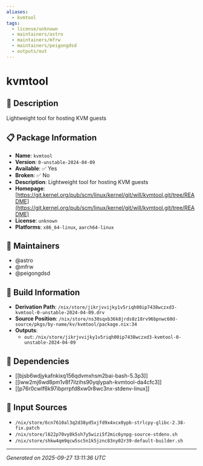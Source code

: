 ```yaml
---
aliases:
  - kvmtool
tags:
  - license/unknown
  - maintainers/astro
  - maintainers/mfrw
  - maintainers/peigongdsd
  - outputs/out
---
```


# kvmtool

## 📝 Description

Lightweight tool for hosting KVM guests

## 📋 Package Information

- **Name**: `kvmtool`
- **Version**: `0-unstable-2024-04-09`
- **Available**: ✅ Yes
- **Broken**: ✅ No
- **Description**: Lightweight tool for hosting KVM guests
- **Homepage**: [https://git.kernel.org/pub/scm/linux/kernel/git/will/kvmtool.git/tree/README](https://git.kernel.org/pub/scm/linux/kernel/git/will/kvmtool.git/tree/README)
- **License**: `unknown`
- **Platforms**: `x86_64-linux`, `aarch64-linux`
## 👥 Maintainers

- @astro
- @mfrw
- @peigongdsd


## 🔧 Build Information

- **Derivation Path**: `/nix/store/jikrjvvijky1v5riqh00ip7438wczxd3-kvmtool-0-unstable-2024-04-09.drv`
- **Source Position**: `/nix/store/ns30sqxb36k8jrds8z18rv96bpnwc60d-source/pkgs/by-name/kv/kvmtool/package.nix:34`
- **Outputs**:
  - `out`:  `/nix/store/jikrjvvijky1v5riqh00ip7438wczxd3-kvmtool-0-unstable-2024-04-09`

## 🔗 Dependencies

- [[bjsb6wdjykafnkixq156qdvmxhsm2bai-bash-5.3p3]]
- [[iww2mj6wd8pm1v8f7ilzihs90yqlypah-kvmtool-da4cfc3]]
- [[p76r0cwlf6k97ibprrpfd8xw0r8wc3nx-stdenv-linux]]

## 📁 Input Sources

- `/nix/store/6cn7610al3q2d38yd5xjfd9x4xcx0ypb-strlcpy-glibc-2.38-fix.patch`
- `/nix/store/l622p70vy8k5sh7y5wizi5f2mic6ynpg-source-stdenv.sh`
- `/nix/store/shkw4qm9qcw5sc5n1k5jznc83ny02r39-default-builder.sh`

---
*Generated on 2025-09-27 13:11:36 UTC*
